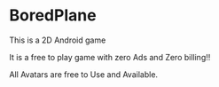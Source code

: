 # BoredPlane
This is a 2D Android game


It is a free to play game with zero Ads and  Zero billing!!


All Avatars are free to Use and Available.

